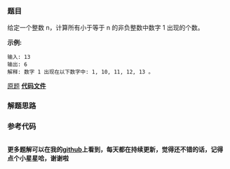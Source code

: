 ### 题目
给定一个整数 n，计算所有小于等于 n 的非负整数中数字 1 出现的个数。

**示例:**

    
    
    输入: 13
    输出: 6 
    解释: 数字 1 出现在以下数字中: 1, 10, 11, 12, 13 。

[原题](https://leetcode-cn.com/problems/number-of-digit-one/)    **[代码文件]()**


### 解题思路




### 参考代码

```go


```




**更多题解可以在我的[github](https://github.com/LZH139/leetcode_Go)上看到，每天都在持续更新，觉得还不错的话，记得点个小星星哈，谢谢啦**
